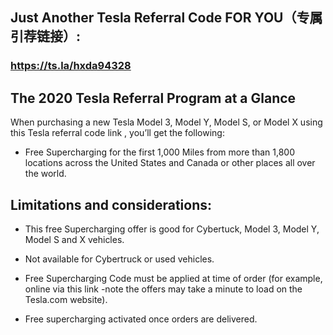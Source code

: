 Just Another Tesla Referral Code FOR YOU（专属引荐链接）:
----
### https://ts.la/hxda94328

The 2020 Tesla Referral Program at a Glance
----

When purchasing a new Tesla Model 3, Model Y, Model S, or Model X using this Tesla referral code link , you’ll get the following:

* Free Supercharging for the first 1,000 Miles from more than 1,800 locations across the United States and Canada or other places all over the world.

Limitations and considerations:
----

* This free Supercharging offer is good for Cybertuck, Model 3, Model Y, Model S and X vehicles.

* Not available for Cybertruck or used vehicles.

* Free Supercharging Code must be applied at time of order (for example, online via this link -note the offers may take a minute to load on the Tesla.com website).

* Free supercharging activated once orders are delivered.




